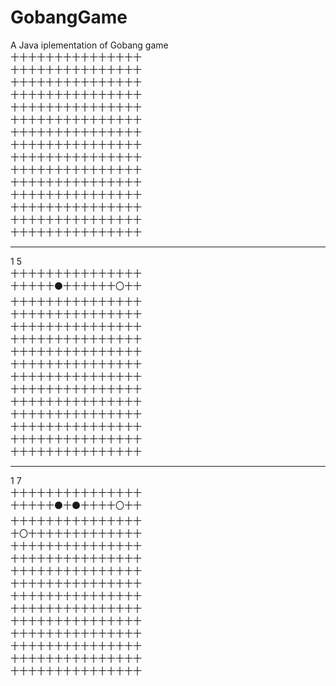 # GobangGame
A Java iplementation of Gobang game <br/>
十十十十十十十十十十十十十十十<br/>
十十十十十十十十十十十十十十十<br/>
十十十十十十十十十十十十十十十<br/>
十十十十十十十十十十十十十十十<br/>
十十十十十十十十十十十十十十十<br/>
十十十十十十十十十十十十十十十<br/>
十十十十十十十十十十十十十十十<br/>
十十十十十十十十十十十十十十十<br/>
十十十十十十十十十十十十十十十<br/>
十十十十十十十十十十十十十十十<br/>
十十十十十十十十十十十十十十十<br/>
十十十十十十十十十十十十十十十<br/>
十十十十十十十十十十十十十十十<br/>
十十十十十十十十十十十十十十十<br/>
十十十十十十十十十十十十十十十<br/>
**********************************************************************
1 5<br/>
十十十十十十十十十十十十十十十<br/>
十十十十十⚫十十十十十十〇十十<br/>
十十十十十十十十十十十十十十十<br/>
十十十十十十十十十十十十十十十<br/>
十十十十十十十十十十十十十十十<br/>
十十十十十十十十十十十十十十十<br/>
十十十十十十十十十十十十十十十<br/>
十十十十十十十十十十十十十十十<br/>
十十十十十十十十十十十十十十十<br/>
十十十十十十十十十十十十十十十<br/>
十十十十十十十十十十十十十十十<br/>
十十十十十十十十十十十十十十十<br/>
十十十十十十十十十十十十十十十<br/>
十十十十十十十十十十十十十十十<br/>
十十十十十十十十十十十十十十十<br/>
***********************************************************************
1 7<br/>
十十十十十十十十十十十十十十十<br/>
十十十十十⚫十⚫十十十十〇十十<br/>
十十十十十十十十十十十十十十十<br/>
十〇十十十十十十十十十十十十十<br/>
十十十十十十十十十十十十十十十<br/>
十十十十十十十十十十十十十十十<br/>
十十十十十十十十十十十十十十十<br/>
十十十十十十十十十十十十十十十<br/>
十十十十十十十十十十十十十十十<br/>
十十十十十十十十十十十十十十十<br/>
十十十十十十十十十十十十十十十<br/>
十十十十十十十十十十十十十十十<br/>
十十十十十十十十十十十十十十十<br/>
十十十十十十十十十十十十十十十<br/>
十十十十十十十十十十十十十十十<br/>
</div>
